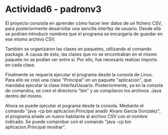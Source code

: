 # Actividad6 - padronv3

El proyecto consistía en aprender cómo hacer leer datos de un fichero CSV, para posteriormente desarrollar una
sencilla interfaz de usuario. Desde ella se podrían introducir nombres que el programa se encargaría de guardar en
ese mismo archivo CSV.

También se organizaron las clases en paquetes, utilizando el comando package. A causa de esto, las clases que
no se encontraban en el mismo paquete no se podían ver entre si. Por ello, fue necesario realizar imports en
cada clase.

Finalmente se requería ejecutar el programa desde la consola de Linux. Para ello se creó una clase "Principal"
en un paquete "aplicacion", que mandaba ejecutar la clase InterfazUsuario. Posteriormente, ya en la consola de
comandos, se creó el directorio "bin" y se compilaron los archivos .Java dentro del mismo.

Ahora se puede ejecutar el pograma desde la consola.
Mediante el comando "java -cp bin aplicacion.Principal anadir Alvaro Garcia Gonzalez", el programa añade un
nuevo habitante al archivo CSV con el nombre indicado.
Se puede comprobar con el comando "java -cp bin aplicacion.Principal mostrar".
